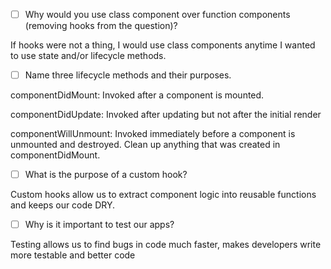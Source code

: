 - [ ] Why would you use class component over function components (removing hooks from the question)?

If hooks were not a thing, I would use class components anytime I wanted to use state and/or lifecycle methods.

- [ ] Name three lifecycle methods and their purposes.

componentDidMount: Invoked after a component is mounted. 

componentDidUpdate: Invoked after updating but not after the initial render 

componentWillUnmount: Invoked immediately before a component is unmounted and destroyed. Clean up anything that was created in componentDidMount.

- [ ] What is the purpose of a custom hook?

Custom hooks allow us to extract component logic into reusable functions and keeps our code DRY.

- [ ] Why is it important to test our apps?

Testing allows us to find bugs in code much faster, makes developers write more testable and better code